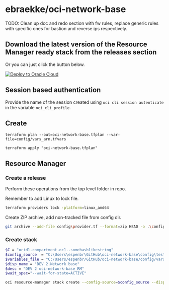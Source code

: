 # ebraekke/oci-network-base

TODO: Clean up doc and redo section with fw rules, replace generic rules with specific ones for bastion and reverse ips respectively.  


## Download the latest version of the Resource Manager ready stack from the releases section

Or you can just click the button below.

[![Deploy to Oracle Cloud](https://oci-resourcemanager-plugin.plugins.oci.oraclecloud.com/latest/deploy-to-oracle-cloud.svg)](https://cloud.oracle.com/resourcemanager/stacks/create?zipUrl=https://github.com/ebraekke/oci-network-base/releases/download/v0.9.0-alpha.1/oci-network-base_0.9.0.zip)

## Session based authentication

Provide the name of the session created using `oci cli session autenticate` in the variable `oci_cli_profile`.

## Create

```hcl
terraform plan --out=oci-network-base.tfplan --var-file=config/vars_arn.tfvars

terraform apply "oci-network-base.tfplan"
```

## Resource Manager

### Create a release

Perform these operations from the top level folder in repo.

Remember to add Linux to lock file.
```bash
terraform providers lock -platform=linux_amd64
```

Create ZIP archive, add non-tracked file from config dir.
```bash
git archive --add-file config\provider.tf --format=zip HEAD -o .\config\test_rel.zip
```

### Create stack

```bash
$C = "ocid1.compartment.oc1..somehashlikestring"
$config_source  = "C:\Users\espenbr\GitHub\oci-network-base\config\test_rel.zip"
$variables_file = "C:/Users/espenbr/GitHub/oci-network-base/config/vars_arn.json"
$disp_name = "DEV 2.Network base"
$desc = "DEV 2 oci-network-base RM"
$wait_spec="--wait-for-state=ACTIVE"

oci resource-manager stack create --config-source=$config_source --display-name="$disp_name" --description="$desc" --variables=file://$variables_file -c $C --terraform-version=1.2.x $wait_spec
```